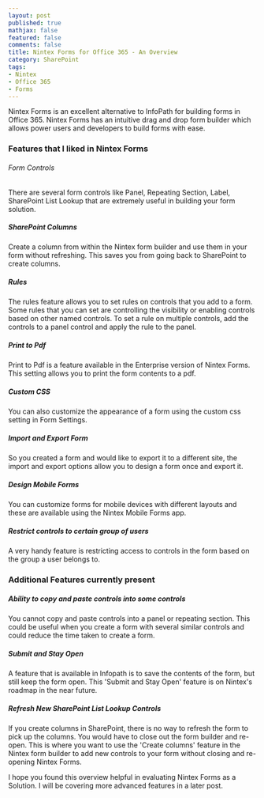 ```yaml
---
layout: post
published: true
mathjax: false
featured: false
comments: false
title: Nintex Forms for Office 365 - An Overview
category: SharePoint
tags:
- Nintex
- Office 365
- Forms
---
```

Nintex Forms is an excellent alternative to InfoPath for building forms in Office 365. Nintex Forms has an intuitive drag and drop form builder which allows power users and developers to build forms with ease.

### Features that I liked in Nintex Forms
<p></p>

###### Form Controls
There are several form controls like Panel, Repeating Section, Label, SharePoint List Lookup that are extremely useful in building your form solution.

##### SharePoint Columns
Create a column from within the Nintex form builder and use them in your form without refreshing. This saves you from going back to SharePoint to create columns. 

##### Rules
The rules feature allows you to set rules on controls that you add to a form. Some rules that you can set are controlling the visibility or enabling controls based on other named controls. To set a rule on multiple controls, add the controls to a panel control and apply the rule to the panel.

##### Print to Pdf
Print to Pdf is a feature available in the Enterprise version of Nintex Forms. This setting allows you to print the form contents to a pdf.

##### Custom CSS
You can also customize the appearance of a form using the custom css setting in Form Settings.

##### Import and Export Form
So you created a form and would like to export it to a different site, the import and export options allow you to design a form once and export it.

##### Design Mobile Forms
You can customize forms for mobile devices with different layouts and these are available using the Nintex Mobile Forms app.

##### Restrict controls to certain group of users
A very handy feature is restricting access to controls in the form based on the group a user belongs to.

### Additional Features currently present
<p></p>

##### Ability to copy and paste controls into some controls
You cannot copy and paste controls into a panel or repeating section. This could be useful when you create a form with several similar controls and could reduce the time taken to create a form.

##### Submit and Stay Open
A feature that is available in Infopath is to save the contents of the form, but still keep the form open. This 'Submit and Stay Open' feature is on Nintex's roadmap in the near future.

##### Refresh New SharePoint List Lookup Controls
If you create columns in SharePoint, there is no way to refresh the form to pick up the columns. You would have to close out the form builder and re-open. This is where you want to use the 'Create columns' feature in the Nintex form builder to add new controls to your form without closing and re-opening Nintex Forms.

I hope you found this overview helpful in evaluating Nintex Forms as a Solution. I will be covering more advanced features in a later post.

